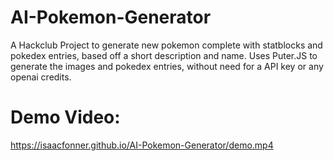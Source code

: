 # AI-Pokemon-Generator
A Hackclub Project to generate new pokemon complete with statblocks and pokedex entries, based off a short description and name.
Uses Puter.JS to generate the images and pokedex entries, without need for a API key or any openai credits.

# Demo Video:

https://isaacfonner.github.io/AI-Pokemon-Generator/demo.mp4